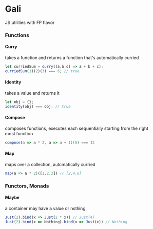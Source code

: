 # Gali

JS utilities with FP flavor

### Functions

#### Curry

takes a function and returns a function that's automatically curried
```js
let curriedSum = curry((a,b,c) => a + b + c);
curriedSum(1)(2)(3) === 6; // true
```

#### Identity

takes a value and returns it
```js
let obj = {};
identity(obj) === obj; // true
```

#### Compose

composes functions, executes each sequentially starting from the right most function

```js
compose(a => a * 2, a => a + 1)(5) === 12
```

#### Map

maps over a collection, automatically curried

```js
map(a => a * 2)([1,2,3]) // [2,4,6]
```

### Functors, Monads

#### Maybe

a container may have a value or nothing
```js
Just(2).bind(x => Just(2 * x)) // Just(4)
Just(2).bind(x => Nothing).bind(x => Just(x)) // Nothing
```

